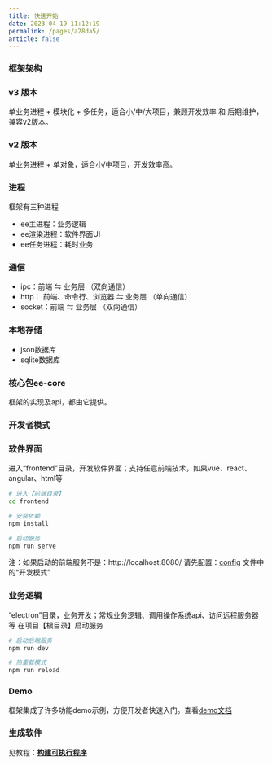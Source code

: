 ```yaml
---
title: 快速开始
date: 2023-04-19 11:12:19
permalink: /pages/a28da5/
article: false
---
```


### 框架架构
###  v3 版本
单业务进程 + 模块化 + 多任务，适合小/中/大项目，兼顾开发效率 和 后期维护，兼容v2版本。
###  v2 版本
单业务进程 + 单对象，适合小/中项目，开发效率高。
### 进程
框架有三种进程

- ee主进程：业务逻辑
- ee渲染进程：软件界面UI
- ee任务进程：耗时业务
### 通信

- ipc：前端 ⇋ 业务层 （双向通信）
- http： 前端、命令行、浏览器 ⇋ 业务层 （单向通信）
- socket：前端 ⇋ 业务层 （双向通信）
### 本地存储

- json数据库
- sqlite数据库
### 核心包ee-core
框架的实现及api，都由它提供。
### 开发者模式
###  软件界面
进入“frontend”目录，开发软件界面；支持任意前端技术，如果vue、react、angular、html等
```bash
# 进入【前端目录】
cd frontend 

# 安装依赖
npm install

# 启动服务
npm run serve
```
注：如果启动的前端服务不是：http://localhost:8080/  请先配置：[config](/pages/f7cbf9/) 文件中的“开发模式”
###  业务逻辑
“electron”目录，业务开发；常规业务逻辑、调用操作系统api、访问远程服务器等
在项目【根目录】启动服务
```bash
# 启动后端服务
npm run dev

# 热重载模式
npm run reload
```
### Demo
框架集成了许多功能demo示例，方便开发者快速入门。查看[demo文档](/pages/132909/)

### 生成软件
见教程：[**构建可执行程序**](/pages/ad838d/)